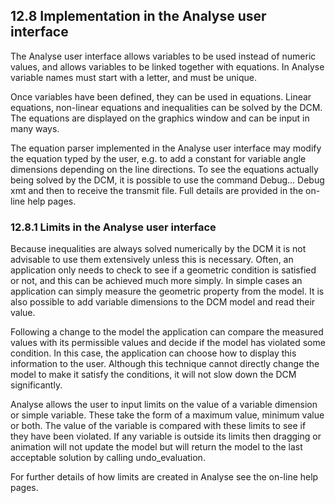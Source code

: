 ## 12.8 Implementation in the Analyse user interface

The Analyse user interface allows variables to be used instead of numeric values, and allows variables to be linked together with equations. 
In Analyse variable names must start with a letter, and must be unique.

Once variables have been defined, they can be used in equations. 
Linear equations, non-linear equations and inequalities can be solved by the DCM. 
The equations are displayed on the graphics window and can be input in many ways.

The equation parser implemented in the Analyse user interface may modify the equation typed by the user, e.g. 
to add a constant for variable angle dimensions depending on the line directions. 
To see the equations actually being solved by the DCM, it is possible to use the command Debug... Debug xmt and then to receive the transmit file. 
Full details are provided in the on-line help pages.

### 12.8.1 Limits in the Analyse user interface

Because inequalities are always solved numerically by the DCM it is not advisable to use them extensively unless this is necessary. 
Often, an application only needs to check to see if a geometric condition is satisfied or not, and this can be achieved much more simply. 
In simple cases an application can simply measure the geometric property from the model. 
It is also possible to add variable dimensions to the DCM model and read their value.

Following a change to the model the application can compare the measured values with its permissible values and decide if the model has violated some condition. 
In this case, the application can choose how to display this information to the user. 
Although this technique cannot directly change the model to make it satisfy the conditions, it will not slow down the DCM significantly.

Analyse allows the user to input limits on the value of a variable dimension or simple variable. 
These take the form of a maximum value, minimum value or both. 
The value of the variable is compared with these limits to see if they have been violated. 
If any variable is outside its limits then dragging or animation will not update the model but will return the model to the last acceptable solution by calling undo\_evaluation.

For further details of how limits are created in Analyse see the on-line help pages.

